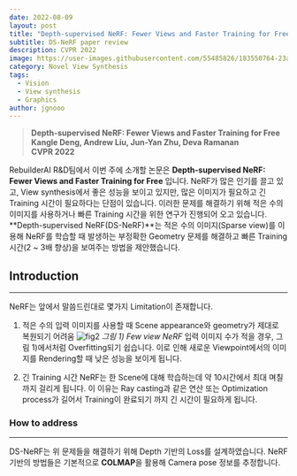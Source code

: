 ```yaml
---
date: 2022-08-09
layout: post
title: "Depth-supervised NeRF: Fewer Views and Faster Training for Free"
subtitle: DS-NeRF paper review
description: CVPR 2022
image: https://user-images.githubusercontent.com/55485826/183550764-23a15313-e417-4a58-b4b0-40cc728ecc72.png
category: Novel View Synthesis
tags:
  - Vision
  - View synthesis
  - Graphics
author: jgnooo
---
```


> **Depth-supervised NeRF: Fewer Views and Faster Training for Free**   
> **Kangle Deng, Andrew Liu, Jun-Yan Zhu, Deva Ramanan**   
> **CVPR 2022**

RebuilderAI R&D팀에서 이번 주에 소개할 논문은 **Depth-supervised NeRF: Fewer Views and Faster Training for Free** 입니다.
NeRF가 많은 인기를 끌고 있고, View synthesis에서 좋은 성능을 보이고 있지만, 많은 이미지가 필요하고 긴 Training 시간이 필요하다는 단점이 있습니다. 이러한 문제를 해결하기 위해 적은 수의 이미지를 사용하거나 빠른 Training 시간을 위한 연구가 진행되어 오고 있습니다. **Depth-supervised NeRF(DS-NeRF)**는 적은 수의 이미지(Sparse view)를 이용해 NeRF를 학습할 때 발생하는 부정확한 Geometry 문제를 해결하고 빠른 Training 시간(2 ~ 3배 향상)을 보여주는 방법을 제안했습니다.

## Introduction
---
NeRF는 앞에서 말씀드린대로 몇가지 Limitation이 존재합니다.
1. 적은 수의 입력 이미지를 사용할 때 Scene appearance와 geometry가 제대로 복원되기 어려움
![fig2](https://user-images.githubusercontent.com/55485826/183554079-6b23f2d4-fcf8-438d-9b3e-e67934afe940.png)
    _그림 1) Few view NeRF_
    입력 이미지 수가 적을 경우, 그림 1)에서처럼 Overfitting되기 쉽습니다. 이로 인해 새로운 Viewpoint에서의 이미지를 Rendering할 때 낮은 성능을 보이게 됩니다.

2. 긴 Training 시간
    NeRF는 한 Scene에 대해 학습하는데 약 10시간에서 최대 며칠까지 걸리게 됩니다. 이 이유는 Ray casting과 같은 연산 또는 Optimization process가 길어서 Training이 완료되기 까지 긴 시간이 필요하게 됩니다.

### How to address
---
DS-NeRF는 위 문제들을 해결하기 위해 Depth 기반의 Loss를 설계하였습니다.
NeRF 기반의 방법들은 기본적으로 **COLMAP**을 활용해 Camera pose 정보를 추정합니다.

